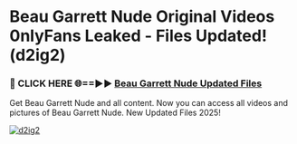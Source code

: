# Beau Garrett Nude Original Videos 0nlyFans Leaked - Files Updated! (d2ig2)

<h3>🔴 CLICK HERE 🌐==►► <a href="https://tinyurl.com/4mcuefdz" rel="nofollow">Beau Garrett Nude Updated Files</a></h3>

Get Beau Garrett Nude and all content. Now you can access all videos and pictures of Beau Garrett Nude. New Updated Files 2025!

[![d2ig2](https://i.imgur.com/StAQSOY.gif)](https://tinyurl.com/4mcuefdz)
